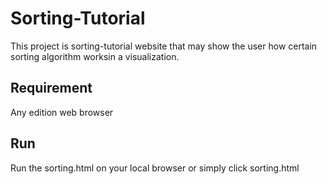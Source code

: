 # Sorting-Tutorial
This project is sorting-tutorial website that may show the user how certain sorting algorithm worksin a visualization.
## Requirement
Any edition web browser
## Run
Run the sorting.html on your local browser or simply click sorting.html
